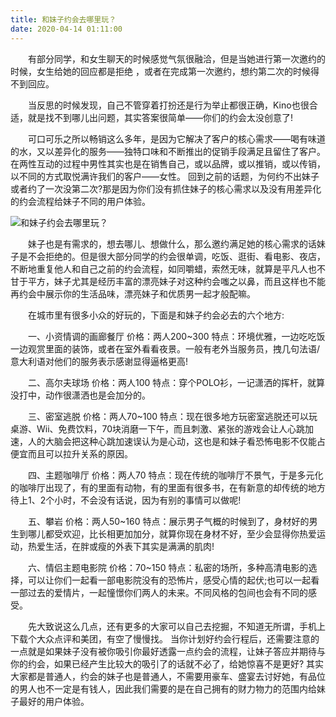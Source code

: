 ```yaml
---
title: 和妹子约会去哪里玩？
date: 2020-04-14 01:11:00
---
```




　　有部分同学，和女生聊天的时候感觉气氛很融洽，但是当她进行第一次邀约的时候，女生给她的回应都是拒绝 ，或者在完成第一次邀约，想约第二次的时候得不到回应。

　　当反思的时候发现，自己不管穿着打扮还是行为举止都很正确，Kino也很合适，就是找不到哪儿出问题，其实答案很简单——你们的约会太没创意了!

　　可口可乐之所以畅销这么多年，是因为它解决了客户的核心需求——喝有味道的水，又以差异化的服务——独特口味和不断推出的促销手段满足且留住了客户。在两性互动的过程中男性其实也是在销售自己，或以品牌，或以推销，或以传销，以不同的方式取悦满许我们的客户——女性。 回到之前的话题，为何约不出妹子或者约了一次没第二次?那是因为你们没有抓住妹子的核心需求以及没有用差异化的约会流程给妹子不同的用户体验。

![和妹子约会去哪里玩？](/img/0820a904ac75508e27a8db884f82d354.jpg)

　　妹子也是有需求的，想去哪儿、想做什么，那么邀约满足她的核心需求的话妹子是不会拒绝的。但是很大部分同学的约会很单调，吃饭、逛街、看电影、夜店，不断地重复他人和自己之前的约会流程，如同嚼蜡，索然无味，就算是平凡人也不甘于平方，妹子尤其是经历丰富的漂亮妹子对这种约会嗤之以鼻，而且这样也不能再约会中展示你的生活品味，漂亮妹子和优质男一起才般配嘛。

　　在城市里有很多小众的好玩的，下面是和妹子约会必去的六个地方:

　　一、小资情调的画廊餐厅 价格：两人200~300 特点：环境优雅，一边吃吃饭一边观赏里面的装饰，或者在室外看看夜景。一般有老外当服务员，拽几句法语/意大利语对他们的服务表示感谢显得逼格更高!

　　二、高尔夫球场 价格：两人100 特点：穿个POLO衫，一记潇洒的挥杆，就算没打中，动作很潇洒也是会加分的。

　　三、密室逃脱 价格：两人70~100 特点：现在很多地方玩密室逃脱还可以玩桌游、Wii、免费饮料，70块消磨一下午，而且刺激、紧张的游戏会让人心跳加速，人的大脑会把这种心跳加速误认为是心动，这也是和妹子看恐怖电影不仅能占便宜而且可以拉升关系的原因。

　　四、主题咖啡厅 价格：两人70 特点：现在传统的咖啡厅不景气，于是多元化的咖啡厅出现了，有的里面有动物，有的里面有很多书，在有新意的却传统的地方待上1、2个小时，不会没有话说，因为有别的事情可以做呢!

　　五、攀岩 价格：两人50~160 特点：展示男子气概的时候到了，身材好的男生到哪儿都受欢迎，比长相更加加分，就算你现在身材不好，至少会显得你热爱运动，热爱生活，在胖或瘦的外表下其实是满满的肌肉!

　　六、情侣主题电影院 价格：70~150 特点：私密的场所，多种高清电影的选择，可以让你们一起看一部电影院没有的恐怖片，感受心情的起伏;也可以一起看一部过去的爱情片，一起憧憬你们两人的未来。不同风格的包间也会有不同的感受。

　　先大致说这么几点，还有更多的大家可以自己去挖掘，不知道无所谓，手机上下载个大众点评和美团，有空了慢慢找。 当你计划好约会行程后，还需要注意的一点就是如果妹子没有被你吸引你最好透露一点约会的流程，让妹子答应并期待与你的约会，如果已经产生比较大的吸引了的话就不必了，给她惊喜不是更好? 其实大家都是普通人，约会的妹子也是普通人，不需要用豪车、盛宴去讨好她，有品位的男人也不一定是有钱人，因此我们需要的是在自己拥有的财力物力的范围内给妹子最好的用户体验。
